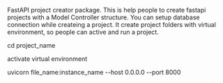 FastAPI project creator package.
This is help people to create fastapi projects with a Model Controller structure.
You can setup database connection while createing a project.
It create project folders with virtual environment, so people can active and run a project.

cd project_name

activate virtual environment

uvicorn file_name:instance_name --host 0.0.0.0 --port 8000
